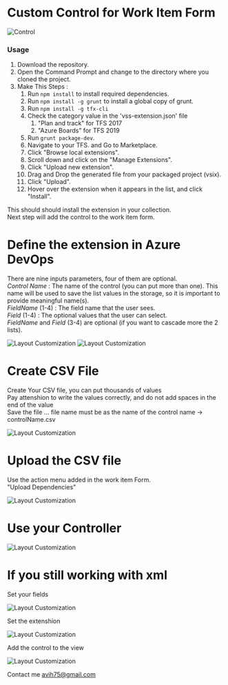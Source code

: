 # Custom Control for Work Item Form

![Control](img/logo.png)

### Usage ###

1. Download the repository.
2. Open the Command Prompt and change to the directory where you cloned the project. 
3. Make This Steps : 
    1. Run `npm install` to install required dependencies.
    2. Run `npm install -g grunt` to install a global copy of grunt.
    3. Run `npm install -g tfx-cli`
    4. Check the category value in the 'vss-extension.json' file 
        1. "Plan and track" for TFS 2017
        2. "Azure Boards" for TFS 2019
    5. Run `grunt package-dev`.
    6. Navigate to your TFS. and Go to Marketplace. 
    7. Click "Browse local extensions".
    8. Scroll down and click on the "Manage Extensions".
    9. Click "Upload new extension".
    10. Drag and Drop the generated file from your packaged project (vsix). 
    11. Click "Upload".
    12. Hover over the extension when it appears in the list, and click "Install".

This should should install the extension in your collection.  
Next step will add the control to the work item form.

# Define the extension in Azure DevOps

There are nine inputs parameters, four of them are optional.  
*Control Name* : The name of the control (you can put more than one). This name will be used to save the list values in the storage, so it is important to provide meaningful name(s).  
*FieldName* (1-4) : The field name that the user sees.  
*Field* (1-4) : The optional values that the user can select.  
*FieldName* and *Field* (3-4) are optional (if you want to cascade more the 2 lists).

![Layout Customization](img/A.png)
![Layout Customization](img/B.png)

# Create CSV File

Create Your CSV file, you can put thousands of values  
Pay attenshion to write the values correctly, and do not add spaces in the end of the value  
Save the file ... file name must be as the name of the control name -> controlName.csv

![Layout Customization](img/C.png)

# Upload the CSV file

Use the action menu added in the work item Form.  
"Upload Dependencies"

![Layout Customization](img/D.png)

# Use your Controller

![Layout Customization](img/E.png)

# If you still working with xml

Set your fields

![Layout Customization](img/F1.png)

Set the extenshion

![Layout Customization](img/F2.png)

Add the control to the view

![Layout Customization](img/F3.png)


Contact me avih75@gmail.com
